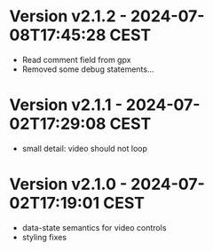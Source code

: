 # Version v2.1.2 - 2024-07-08T17:45:28 CEST
- Read comment field from gpx
- Removed some debug statements...

# Version v2.1.1 - 2024-07-02T17:29:08 CEST
- small detail: video should not loop

# Version v2.1.0 - 2024-07-02T17:19:01 CEST
- data-state semantics for video controls
- styling fixes
